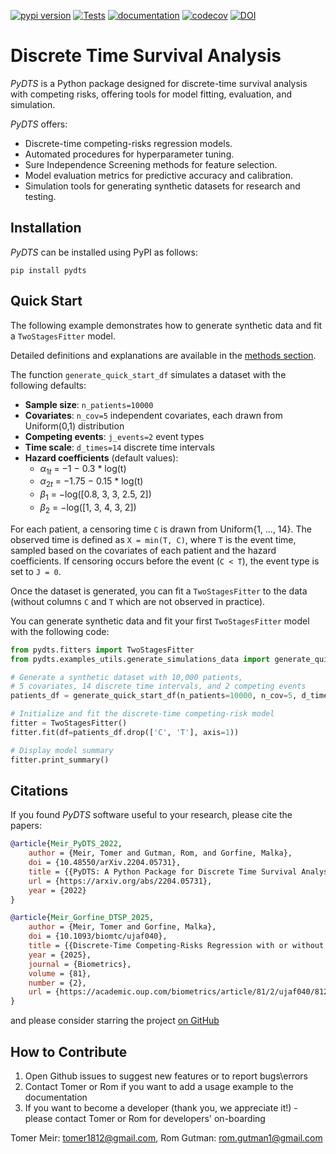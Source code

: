 [![pypi version](https://img.shields.io/pypi/v/pydts)](https://pypi.org/project/pydts/)
[![Tests](https://github.com/tomer1812/pydts/workflows/Tests/badge.svg)](https://github.com/tomer1812/pydts/actions?workflow=Tests)
[![documentation](https://img.shields.io/badge/docs-mkdocs%20material-blue.svg?style=flat)](https://tomer1812.github.io/pydts)
[![codecov](https://codecov.io/gh/tomer1812/pydts/branch/main/graph/badge.svg)](https://codecov.io/gh/tomer1812/pydts)
[![DOI](https://zenodo.org/badge/DOI/10.5281/zenodo.15296343.svg)](https://doi.org/10.5281/zenodo.15296343)

# Discrete Time Survival Analysis  

*PyDTS* is a Python package designed for discrete-time survival analysis with competing risks, offering tools for model fitting, evaluation, and simulation.

*PyDTS* offers:

- Discrete-time competing-risks regression models.
- Automated procedures for hyperparameter tuning.
- Sure Independence Screening methods for feature selection.
- Model evaluation metrics for predictive accuracy and calibration.
- Simulation tools for generating synthetic datasets for research and testing.


## Installation

*PyDTS* can be installed using PyPI as follows:

```console
pip install pydts
```

## Quick Start

The following example demonstrates how to generate synthetic data and fit a `TwoStagesFitter` model.

Detailed definitions and explanations are available in the [methods section](https://tomer1812.github.io/pydts/methods/). 

The function `generate_quick_start_df` simulates a dataset with the following defaults:  

- **Sample size**: `n_patients=10000`  
- **Covariates**: `n_cov=5` independent covariates, each drawn from Uniform(0,1) distribution 
- **Competing events**: `j_events=2` event types  
- **Time scale**: `d_times=14` discrete time intervals  
- **Hazard coefficients** (default values):  
  - $\alpha_{1t}$ = −1 − 0.3 * log(t)  
  - $\alpha_{2t}$ = −1.75 − 0.15 * log(t)
  - $\beta_1$ = −log([0.8, 3, 3, 2.5, 2])  
  - $\beta_2$ = −log([1, 3, 4, 3, 2])  

For each patient, a censoring time `C` is drawn from Uniform{1, ..., 14}.
The observed time is defined as `X = min(T, C)`, where `T` is the event time, sampled based on the covariates of each patient and the hazard coefficients.
If censoring occurs before the event (`C < T`), the event type is set to `J = 0`.

Once the dataset is generated, you can fit a `TwoStagesFitter` to the data (without columns `C` and `T` which are not observed in practice).

You can generate synthetic data and fit your first `TwoStagesFitter` model with the following code: 

```python
from pydts.fitters import TwoStagesFitter
from pydts.examples_utils.generate_simulations_data import generate_quick_start_df

# Generate a synthetic dataset with 10,000 patients,
# 5 covariates, 14 discrete time intervals, and 2 competing events
patients_df = generate_quick_start_df(n_patients=10000, n_cov=5, d_times=14, j_events=2, pid_col='pid', seed=0)

# Initialize and fit the discrete-time competing-risk model
fitter = TwoStagesFitter()
fitter.fit(df=patients_df.drop(['C', 'T'], axis=1))

# Display model summary
fitter.print_summary()
```

## Citations
If you found *PyDTS* software useful to your research, please cite the papers:

```bibtex
@article{Meir_PyDTS_2022,
    author = {Meir, Tomer and Gutman, Rom, and Gorfine, Malka},
    doi = {10.48550/arXiv.2204.05731},
    title = {{PyDTS: A Python Package for Discrete Time Survival Analysis with Competing Risks}},
    url = {https://arxiv.org/abs/2204.05731},
    year = {2022}
}

@article{Meir_Gorfine_DTSP_2025,
    author = {Meir, Tomer and Gorfine, Malka},
    doi = {10.1093/biomtc/ujaf040},
    title = {{Discrete-Time Competing-Risks Regression with or without Penalization}},
    year = {2025},
    journal = {Biometrics},
    volume = {81},
    number = {2},
    url = {https://academic.oup.com/biometrics/article/81/2/ujaf040/8120014},
}
```

and please consider starring the project [on GitHub](https://github.com/tomer1812/pydts)

## How to Contribute
1. Open Github issues to suggest new features or to report bugs\errors
2. Contact Tomer or Rom if you want to add a usage example to the documentation 
3. If you want to become a developer (thank you, we appreciate it!) - please contact Tomer or Rom for developers' on-boarding 

Tomer Meir: tomer1812@gmail.com, Rom Gutman: rom.gutman1@gmail.com